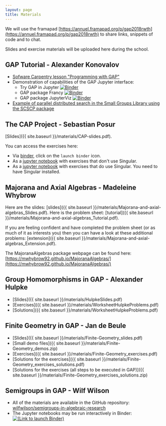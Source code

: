 ```yaml
---
layout: page
title: Materials
---
```


We will use the framapad
[https://annuel.framapad.org/p/gap2018rwth](https://annuel.framapad.org/p/gap2018rwth)
to share links, snippets of code and to chat.

Slides and exercise materials will be uploaded here during the school.

## GAP Tutorial - Alexander Konovalov

* [Sofware Carpentry lesson "Programming with GAP"](http://alex-konovalov.github.io/gap-lesson/)
* Demonstration of capabilities of the GAP Jupyter interface:
  - Try GAP in Jupyter [![Binder](https://mybinder.org/badge.svg)](https://mybinder.org/v2/gh/gap-system/try-gap-in-jupyter/master)
  - GAP package Francy [![Binder](https://mybinder.org/badge.svg)](https://mybinder.org/v2/gh/gap-packages/francy/master)
  - GAP package JupyterViz [![Binder](https://mybinder.org/badge.svg)](https://mybinder.org/v2/gh/nathancarter/jupyterviz/master?filepath=inst%2Fgap-4.9.3%2Fpkg%2Fjupyterviz%2Ftst%2Fin-notebook-test.ipynb)
* [Example of parallel distributed search in the Small Groups Library using the SCSCP package](https://github.com/alex-konovalov/scscp-demo)

## The CAP Project - Sebastian Posur
[Slides]({{ site.baseurl }}/materials/CAP-slides.pdf).

You can access the exercises here:
- Via [binder](https://github.com/sebastianpos/cap-aachen2018), click on the `launch binder` icon.
- As a [jupyter notebook](https://github.com/homalg-project/capdays-2018/blob/gh-pages/materials/AbelianCategoriesZ.ipynb)
with exercises that don't use Singular.
- As a [jupyter notebook](https://github.com/homalg-project/capdays-2018/blob/gh-pages/materials/Abelian%20Categories.ipynb)
with exercises that do use Singular. You need to have Singular installed.

## Majorana and Axial Algebras - Madeleine Whybrow

Here are the slides:
[slides]({{ site.baseurl }}/materials/Majorana-and-axial-algebras_Slides.pdf).
Here is the problem sheet:
[tutorial]({{ site.baseurl }}/materials/Majorana-and-axial-algebras_Tutorial.pdf).

If you are feeling confident and have completed the problem sheet (or as much of it as interests you)
then you can have a look at these additional problems:
[extension]({{ site.baseurl }}/materials/Majorana-and-axial-algebras_Extension.pdf).

The MajoranaAlgebras package webpage can be found here:
[https://mwhybrow92.github.io/MajoranaAlgebras/](https://mwhybrow92.github.io/MajoranaAlgebras/)

## Group Homomorphisms in GAP - Alexander Hulpke
- [Slides]({{ site.baseurl }}/materials/HulpkeSlides.pdf)
- [Exercises]({{ site.baseurl }}/materials/WorksheetHulpkeProblems.pdf)
- [Solutions]({{ site.baseurl }}/materials/WorksheetHulpkeProblems.pdf)

## Finite Geometry in GAP - Jan de Beule
- [Slides]({{ site.baseurl }}/materials/Finite-Geometry_slides.pdf)
- [Small demo files]({{ site.baseurl }}/materials/Finite-Geometry_demos.zip)
- [Exercises]({{ site.baseurl }}/materials/Finite-Geometry_exercises.pdf)
- [Solutions for the exercises]({{ site.baseurl }}/materials/Finite-Geometry_exercises_solutions.pdf)
- [Solutions for the exercises (all steps to be executed in GAP)]({{ site.baseurl }}/materials/Finite-Geometry_exercises_solutions.zip)

## Semigroups in GAP - Wilf Wilson

- All of the materials are available in the GitHub repository: [wilfwilson/semigroups-in-algebraic-research](https://github.com/wilfwilson/semigroups-in-algebraic-research)
- The Jupyter notebooks may be run interactively in Binder:
[![(Link to launch Binder)](https://mybinder.org/badge.svg)](https://mybinder.org/v2/gh/wilfwilson/semigroups-in-algebraic-research/master)

<!--
Example how to link to a file that was put into the materials/ folder:
[file]({{ site.baseurl }}/materials/filename)
-->
